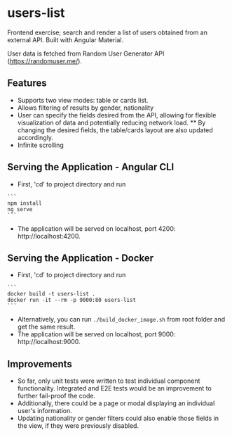 # users-list
Frontend exercise; search and render a list of users obtained from an external API. Built with Angular Material.

User data is fetched from Random User Generator API (https://randomuser.me/).

## Features
* Supports two view modes: table or cards list.
* Allows filtering of results by gender, nationality
* User can specify the fields desired from the API, allowing for flexible visualization of data and potentially reducing network load.
** By changing the desired fields, the table/cards layout are also updated accordingly.
* Infinite scrolling

## Serving the Application - Angular CLI
* First, 'cd' to project directory and run
````
```
npm install
ng serve
```
````
* The application will be served on localhost, port 4200: http://localhost:4200.



## Serving the Application - Docker
* First, 'cd' to project directory and run
````
```
docker build -t users-list .
docker run -it --rm -p 9000:80 users-list
```
````
* Alternatively, you can run `./build_docker_image.sh` from root folder and get the same result.
* The application will be served on localhost, port 9000: http://localhost:9000.

## Improvements
* So far, only unit tests were written to test individual component functionality. Integrated and E2E tests would be an improvement to further fail-proof the code.
* Additionally, there could be a page or modal displaying an individual user's information.
* Updating nationality or gender filters could also enable those fields in the view, if they were previously disabled.

